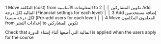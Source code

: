  1 Move التكلفة (cost) from المعلومات الأساسية to تكوين المشاركين                                                    │
│  2 Add المالية لكل درجة (Financial settings for each level)                                                          │
│  3 Add إضافة مستخدمين لكل درجة مسبقا (Pre-add users for each level)                                                  │
│  4 Move المعلمون المكلفون from إعدادات النشر to تكوين المشاركين     

Check that المالية التي أضعها أثناء إنشاء الدورة is applied when the users apply for the course 

